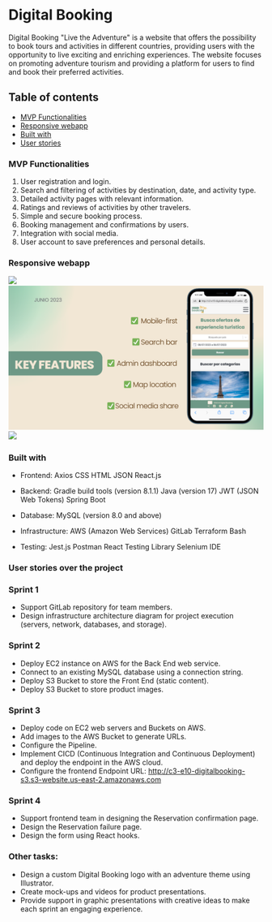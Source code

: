 # Digital Booking

Digital Booking "Live the Adventure"  is a website that offers the possibility to book tours and activities in different countries, providing users with the opportunity to live exciting and enriching experiences. The website focuses on promoting adventure tourism and providing a platform for users to find and book their preferred activities.

## Table of contents

  - [MVP Functionalities](#mvp-functionalities)
  - [Responsive webapp](#mvp)
  - [Built with](#built-with)
  - [User stories](#user-stories)

### MVP Functionalities

1. User registration and login.
2. Search and filtering of activities by destination, date, and activity type.
3. Detailed activity pages with relevant information.
4. Ratings and reviews of activities by other travelers.
5. Simple and secure booking process.
6. Booking management and confirmations by users.
7. Integration with social media.
8. User account to save preferences and personal details.


### Responsive webapp

![](images/desktop-view.png)
![](images/mobile-view.png)
![](images/team.png)

### Built with

- Frontend:
Axios
CSS
HTML
JSON
React.js

- Backend:
Gradle build tools (version 8.1.1)
Java (version 17)
JWT (JSON Web Tokens)
Spring Boot

- Database:
MySQL (version 8.0 and above)

- Infrastructure:
AWS (Amazon Web Services)
GitLab
Terraform
Bash

- Testing:
Jest.js
Postman
React Testing Library
Selenium IDE


### User stories over the project

### Sprint 1
- Support GitLab repository for team members.
- Design infrastructure architecture diagram for project execution (servers, network, databases, and storage).

### Sprint 2
- Deploy EC2 instance on AWS for the Back End web service.
- Connect to an existing MySQL database using a connection string.
- Deploy S3 Bucket to store the Front End (static content).
- Deploy S3 Bucket to store product images.

### Sprint 3
- Deploy code on EC2 web servers and Buckets on AWS.
- Add images to the AWS Bucket to generate URLs.
- Configure the Pipeline.
- Implement CICD (Continuous Integration and Continuous Deployment) and deploy the endpoint in the AWS cloud.
- Configure the frontend Endpoint URL: http://c3-e10-digitalbooking-s3.s3-website.us-east-2.amazonaws.com

### Sprint 4
- Support frontend team in designing the Reservation confirmation page.
- Design the Reservation failure page.
- Design the form using React hooks.

### Other tasks:

- Design a custom Digital Booking logo with an adventure theme using Illustrator.
- Create mock-ups and videos for product presentations.
- Provide support in graphic presentations with creative ideas to make each sprint an engaging experience.